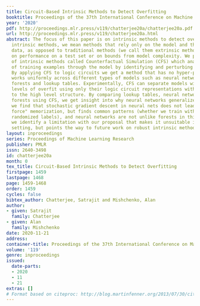 ```yaml
---
title: Circuit-Based Intrinsic Methods to Detect Overfitting
booktitle: Proceedings of the 37th International Conference on Machine Learning
year: '2020'
pdf: http://proceedings.mlr.press/v119/chatterjee20a/chatterjee20a.pdf
url: http://proceedings.mlr.press/v119/chatterjee20a.html
abstract: The focus of this paper is on intrinsic methods to detect overfitting. By
  intrinsic methods, we mean methods that rely only on the model and the training
  data, as opposed to traditional methods (we call them extrinsic methods) that rely
  on performance on a test set or on bounds from model complexity. We propose a family
  of intrinsic methods called Counterfactual Simulation (CFS) which analyze the flow
  of training examples through the model by identifying and perturbing rare patterns.
  By applying CFS to logic circuits we get a method that has no hyper-parameters and
  works uniformly across different types of models such as neural networks, random
  forests and lookup tables. Experimentally, CFS can separate models with different
  levels of overfit using only their logic circuit representations without any access
  to the high level structure. By comparing lookup tables, neural networks, and random
  forests using CFS, we get insight into why neural networks generalize. In particular,
  we find that stochastic gradient descent in neural nets does not lead to "brute
  force" memorization, but finds common patterns (whether we train with actual or
  randomized labels), and neural networks are not unlike forests in this regard. Finally,
  we identify a limitation with our proposal that makes it unsuitable in an adversarial
  setting, but points the way to future work on robust intrinsic methods.
layout: inproceedings
series: Proceedings of Machine Learning Research
publisher: PMLR
issn: 2640-3498
id: chatterjee20a
month: 0
tex_title: Circuit-Based Intrinsic Methods to Detect Overfitting
firstpage: 1459
lastpage: 1468
page: 1459-1468
order: 1459
cycles: false
bibtex_author: Chatterjee, Satrajit and Mishchenko, Alan
author:
- given: Satrajit
  family: Chatterjee
- given: Alan
  family: Mishchenko
date: 2020-11-21
address: 
container-title: Proceedings of the 37th International Conference on Machine Learning
volume: '119'
genre: inproceedings
issued:
  date-parts:
  - 2020
  - 11
  - 21
extras: []
# Format based on citeproc: http://blog.martinfenner.org/2013/07/30/citeproc-yaml-for-bibliographies/
---
```


